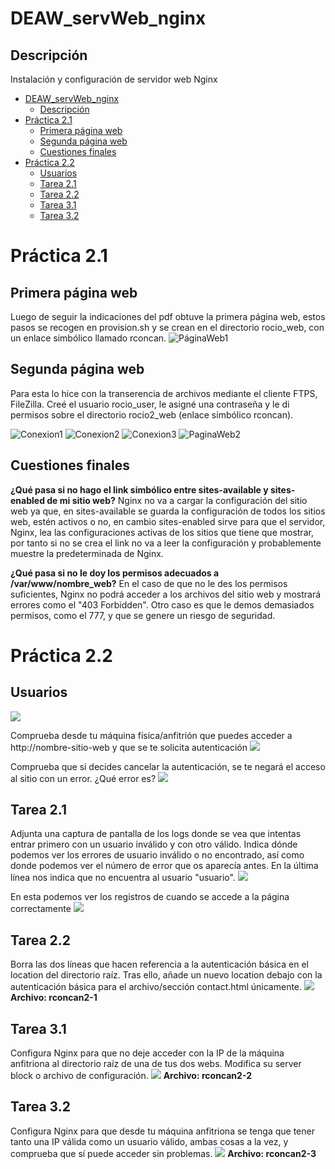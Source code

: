 # DEAW_servWeb_nginx

## Descripción
Instalación y configuración de servidor web Nginx

- [DEAW\_servWeb\_nginx](#deaw_servweb_nginx)
  - [Descripción](#descripción)
- [Práctica 2.1](#práctica-21)
  - [Primera página web](#primera-página-web)
  - [Segunda página web](#segunda-página-web)
  - [Cuestiones finales](#cuestiones-finales)
- [Práctica 2.2](#práctica-22)
  - [Usuarios](#usuarios)
  - [Tarea 2.1](#tarea-21)
  - [Tarea 2.2](#tarea-22)
  - [Tarea 3.1](#tarea-31)
  - [Tarea 3.2](#tarea-32)

# Práctica 2.1
## Primera página web
Luego de seguir la indicaciones del pdf obtuve la primera página web, estos pasos se recogen en provision.sh y se crean en el directorio rocio_web, con un enlace simbólico llamado rconcan.
<img src="img/img1.png" alt="PáginaWeb1"/>

## Segunda página web
Para esta lo hice con la transerencia de archivos mediante el cliente FTPS, FileZilla.
Creé el usuario rocio_user, le asigné una contraseña y le di permisos sobre el directorio rocio2_web (enlace simbólico rconcan).

<img src="img/img2.png" alt="Conexion1"/>
<img src="img/img3.png" alt="Conexion2"/>
<img src="img/img4.png" alt="Conexion3"/>
<img src="img/img5.png" alt="PaginaWeb2"/>


## Cuestiones finales

**¿Qué pasa si no hago el link simbólico entre sites-available y sites-enabled de mi sitio web?**
Nginx no va a cargar la configuración del sitio web ya que, en sites-available se guarda la configuración de todos los sitios web, estén activos o no, en cambio sites-enabled sirve para que el servidor, Nginx, lea las configuraciones activas de los sitios que tiene que mostrar, por tanto si no se crea el link no va a leer la configuración y probablemente muestre la predeterminada de Nginx.

**¿Qué pasa si no le doy los permisos adecuados a /var/www/nombre_web?**
En el caso de que no le des los permisos suficientes, Nginx no podrá acceder a los archivos del sitio web y mostrará errores como el "403 Forbidden".
Otro caso es que le demos demasiados permisos, como el 777, y que se genere un riesgo de seguridad.


# Práctica 2.2
 ## Usuarios
 <img src="img/practica2.2/userPassword.png"/>

Comprueba desde tu máquina física/anfitrión que puedes acceder a http://nombre-sitio-web y que se te solicita autenticación
<img src="img/practica2.2/compLogin.png"/>

Comprueba que si decides cancelar la autenticación, se te negará el acceso al sitio con un error. ¿Qué error es?
<img src="img/practica2.2/errorAutent.png"/>

## Tarea 2.1
Adjunta una captura de pantalla de los logs donde se vea que intentas entrar primero con un
usuario inválido y con otro válido. Indica dónde podemos ver los errores de usuario inválido o no
encontrado, así como donde podemos ver el número de error que os aparecía antes.
En la última línea nos indica que no encuentra al usuario "usuario".
<img src="img/practica2.2/error-log.png"/>

En esta podemos ver los registros de cuando se accede a la página correctamente 
<img src="img/practica2.2/access-log.png"/>

## Tarea 2.2
Borra las dos líneas que hacen referencia a la autenticación básica en el location del directorio raíz.
Tras ello, añade un nuevo location debajo con la autenticación básica para el archivo/sección
contact.html únicamente.
<img src="img/practica2.2/loginContact.png"/>
**Archivo: rconcan2-1**


## Tarea 3.1
Configura Nginx para que no deje acceder con la IP de la máquina anfitriona al directorio raíz de
una de tus dos webs. Modifica su server block o archivo de configuración.
<img src="img/practica2.2/accessDeny.png"/>
**Archivo: rconcan2-2**


## Tarea 3.2
Configura Nginx para que desde tu máquina anfitriona se tenga que tener tanto una IP válida como
un usuario válido, ambas cosas a la vez, y comprueba que sí puede acceder sin problemas.
<img src="img/practica2.2/tarea3-2.png"/>
**Archivo: rconcan2-3**

